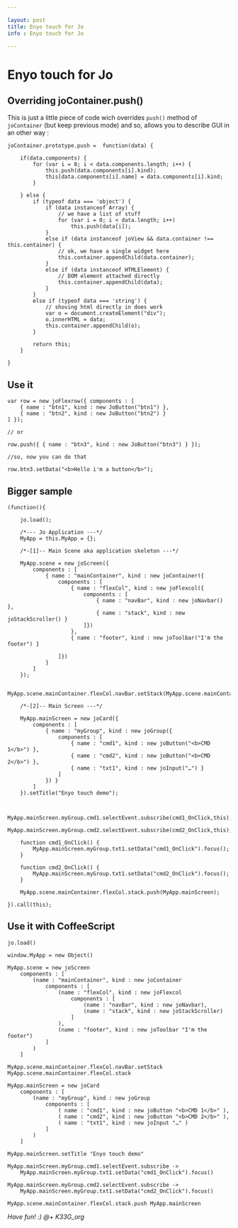 ```yaml
---

layout: post
title: Enyo touch for Jo
info : Enyo touch for Jo

---
```


# Enyo touch for Jo

## Overriding joContainer.push()

This is just a little piece of code wich overrides `push()` method of `joContainer` (but keep previous mode) and so, allows you to describe GUI in an other way :


    joContainer.prototype.push =  function(data) {

        if(data.components) {
            for (var i = 0; i < data.components.length; i++) {
                this.push(data.components[i].kind);
                this[data.components[i].name] = data.components[i].kind;
            }

        } else {
            if (typeof data === 'object') {
                if (data instanceof Array) {
                    // we have a list of stuff
                    for (var i = 0; i < data.length; i++)
                        this.push(data[i]);
                }
                else if (data instanceof joView && data.container !== this.container) {
                    // ok, we have a single widget here
                    this.container.appendChild(data.container);
                }
                else if (data instanceof HTMLElement) {
                    // DOM element attached directly
                    this.container.appendChild(data);
                }
            }
            else if (typeof data === 'string') {
                // shoving html directly in does work
                var o = document.createElement("div");
                o.innerHTML = data;
                this.container.appendChild(o);
            }

            return this;
        }

    }

## Use it


    var row = new joFlexrow({ components : [
    	{ name : "btn1", kind : new JoButton("btn1") },
    	{ name : "btn2", kind : new JoButton("btn2") }
    ] });

    // or

    row.push({ { name : "btn3", kind : new JoButton("btn3") } });

    //so, now you can do that

    row.btn3.setData("<b>Hello i'm a button</b>");

## Bigger sample


    (function(){

        jo.load();

        /*--- Jo Application ---*/
        MyApp = this.MyApp = {};

        /*-[1]-- Main Scene aka application skeleton ---*/

        MyApp.scene = new joScreen({
            components : [
                { name : "mainContainer", kind : new joContainer({
                    components : [
                        { name : "flexCol", kind : new joFlexcol({
                            components : [
                                { name : "navBar", kind : new joNavbar() },
                                { name : "stack", kind : new joStackScroller() }
                            ]})
                        },
                        { name : "footer", kind : new joToolbar("I'm the footer") }

                    ]})
                }
            ]
        });

        MyApp.scene.mainContainer.flexCol.navBar.setStack(MyApp.scene.mainContainer.flexCol.stack);

        /*-[2]-- Main Screen ---*/

        MyApp.mainScreen = new joCard({
            components : [
                { name : "myGroup", kind : new joGroup({
                    components : [
                        { name : "cmd1", kind : new joButton("<b>CMD 1</b>") },
                        { name : "cmd2", kind : new joButton("<b>CMD 2</b>") },
                        { name : "txt1", kind : new joInput("…") }
                    ]
                }) }
            ]
        }).setTitle("Enyo touch demo");


        MyApp.mainScreen.myGroup.cmd1.selectEvent.subscribe(cmd1_OnClick,this);
        MyApp.mainScreen.myGroup.cmd2.selectEvent.subscribe(cmd2_OnClick,this);

        function cmd1_OnClick() {
            MyApp.mainScreen.myGroup.txt1.setData("cmd1_OnClick").focus();
        }

        function cmd2_OnClick() {
            MyApp.mainScreen.myGroup.txt1.setData("cmd2_OnClick").focus();
        }

        MyApp.scene.mainContainer.flexCol.stack.push(MyApp.mainScreen);

    }).call(this);


## Use it with CoffeeScript


    jo.load()

    window.MyApp = new Object()

    MyApp.scene = new joScreen
        components : [
            (name : "mainContainer", kind : new joContainer
                components : [
                    (name : "flexCol", kind : new joFlexcol
                        components : [
                            (name : "navBar", kind : new joNavbar),
                            (name : "stack", kind : new joStackScroller)
                        ]
                    ),
                    (name : "footer", kind : new joToolbar "I'm the footer")
                ]
            )
        ]

    MyApp.scene.mainContainer.flexCol.navBar.setStack MyApp.scene.mainContainer.flexCol.stack

    MyApp.mainScreen = new joCard
        components : [
            (name : "myGroup", kind : new joGroup
                components : [
                    ( name : "cmd1", kind : new joButton "<b>CMD 1</b>" ),
                    ( name : "cmd2", kind : new joButton "<b>CMD 2</b>" ),
                    ( name : "txt1", kind : new joInput "…" )
                ]
            )
        ]

    MyApp.mainScreen.setTitle "Enyo touch demo"

    MyApp.mainScreen.myGroup.cmd1.selectEvent.subscribe ->
        MyApp.mainScreen.myGroup.txt1.setData("cmd1_OnClick").focus()

    MyApp.mainScreen.myGroup.cmd2.selectEvent.subscribe ->
        MyApp.mainScreen.myGroup.txt1.setData("cmd2_OnClick").focus()

    MyApp.scene.mainContainer.flexCol.stack.push MyApp.mainScreen

*Have fun! :) @+ K33G_org*